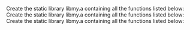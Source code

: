 Create the static library libmy.a containing all the functions listed below:
Create the static library libmy.a containing all the functions listed below:
Create the static library libmy.a containing all the functions listed below:
